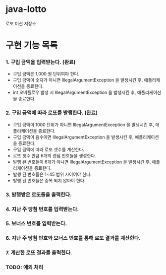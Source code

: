 # java-lotto

로또 미션 저장소

# 구현 기능 목록

### 1. 구입 금액을 입력받는다. (완료)

- 구입 금액은 1,000 원 단위여야 한다.
- 구입 금액이 숫자가 아니면 IllegalArgumentException 을 발생시킨 후, 애플리케이션을 종료한다.
- int 오버플로우 발생 시 IllegalArgumentException 을 발생시킨 후, 애플리케이션을 종료한다.

### 2. 구입 금액에 따라 로또를 발행한다. (완료)

- 구입 금액이 1000 단위가 아니면 IllegalArgumentException 을 발생시킨 후, 애플리케이션을 종료한다.
- 구입 금액이 음수이면 IllegalArgumentException 을 발생시킨 후, 애플리케이션을 종료한다.
- 구입 금액에 따라 로또 갯수를 계산한다.
- 로또 갯수 만큼 6개의 랜덤 번호들을 생성한다.
- 발행 된 번호들이 6개가 아니면 IllegalArgumentException 을 발생시킨 후, 애플리케이션을 종료한다.
- 발행 된 번호들은 1~45 범위 사이여야 한다.
- 발행 된 번호들은 중복 되지 않아야 한다.

### 3. 발행받은 로또들을 출력한다.

### 4. 지난 주 당첨 번호를 입력받는다.

### 5. 보너스 번호를 입력받는다.

### 6. 지난 주 당첨 번호와 보너스 번호를 통해 로또 결과를 계산한다.

### 7. 계산한 로또 결과를 출력한다.

### TODO: 예외 처리

